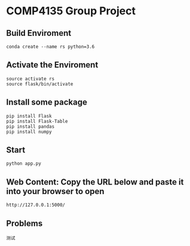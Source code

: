 # COMP4135 Group Project

## Build Enviroment
```
conda create --name rs python=3.6
```
## Activate the Enviroment
```
source activate rs
source flask/bin/activate
```
## Install some package
```
pip install Flask
pip install Flask-Table
pip install pandas
pip install numpy
```

## Start
```
python app.py
```

## Web Content: Copy the URL below and paste it into your browser to open
```
http://127.0.0.1:5000/
```

## Problems
```
测试
```
